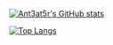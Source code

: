 [![Ant3at5r's GitHub stats](https://github-readme-stats.vercel.app/api?username=Ant3at5r&show_icons=true&theme=transparent)](https://github.com/An3at5r/github-readme-stats)

[![Top Langs](https://github-readme-stats.vercel.app/api/top-langs/?username=Ant3at5r&show_icons=true&theme=transparent)](https://github.com/Ant3at5r/github-readme-stats)
<!--
**Ant3at5r/Ant3at5r** is a ✨ _special_ ✨ repository because its `README.md` (this file) appears on your GitHub profile.

Here are some ideas to get you started:

- 🔭 I’m currently working on ...
- 🌱 I’m currently learning ...
- 👯 I’m looking to collaborate on ...
- 🤔 I’m looking for help with ...
- 💬 Ask me about ...
- 📫 How to reach me: ...
- 😄 Pronouns: ...
- ⚡ Fun fact: ...
-->
